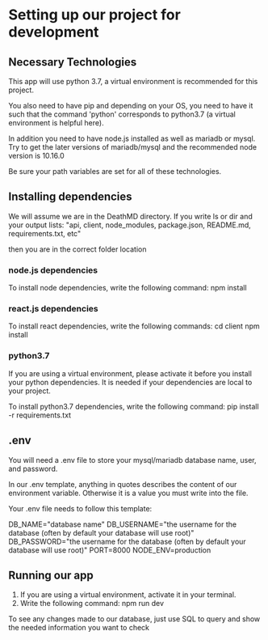 # Setting up our project for development

## Necessary Technologies

This app will use python 3.7, a virtual environment is recommended
for this project.

You also need to have pip and depending on your OS, you need to 
have it such that the command 'python' corresponds to python3.7 (a 
virtual environment is helpful here).

In addition you need to have node.js installed as well as
mariadb or mysql. Try to get the later versions of mariadb/mysql 
and the recommended node version is 10.16.0

Be sure your path variables are set for all of these technologies.

## Installing dependencies

We will assume we are in the DeathMD directory.
If you write ls or dir and your output lists:
"api, client, node_modules, package.json, README.md, requirements.txt, etc"

then you are in the correct folder location

### node.js dependencies
To install node dependencies, write the following command:
    npm install

### react.js dependencies
To install react dependencies, write the following commands:
    cd client
    npm install

### python3.7 
If you are using a virtual environment, please activate it before 
you install your python dependencies. It is needed if your
dependencies are local to your project.

To install python3.7 dependencies, write the following command:
    pip install -r requirements.txt

## .env
You will need a .env file to store your mysql/mariadb database name,
user, and password. 

In our .env template, anything in quotes describes 
the content of our environment variable. Otherwise it is 
a value you must write into the file.

Your .env file needs to follow this template:

DB_NAME="database name"
DB_USERNAME="the username for the database (often by default your database will use root)"
DB_PASSWORD="the username for the database (often by default your database will use root)"
PORT=8000
NODE_ENV=production

## Running our app

1. If you are using a virtual environment, activate it in your terminal.
2. Write the following command: npm run dev

To see any changes made to our database, just use SQL to query and
show the needed information you want to check